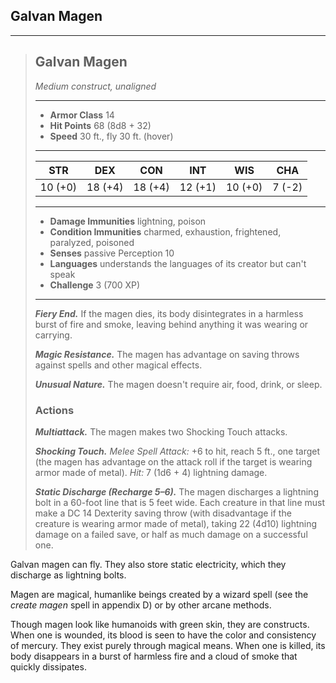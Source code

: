 ## Galvan Magen
___
>## Galvan Magen
>*Medium construct, unaligned*
>___
>- **Armor Class** 14
>- **Hit Points** 68 (8d8 + 32)
>- **Speed** 30 ft., fly 30 ft. (hover)
>___
>|STR|DEX|CON|INT|WIS|CHA|
>|:---:|:---:|:---:|:---:|:---:|:---:|
>|10 (+0)|18 (+4)|18 (+4)|12 (+1)|10 (+0)|7 (-2)|
>___
>- **Damage Immunities** lightning, poison
>- **Condition Immunities** charmed, exhaustion, frightened, paralyzed, poisoned
>- **Senses** passive Perception 10
>- **Languages** understands the languages of its creator but can't speak
>- **Challenge** 3 (700 XP)
>___
>***Fiery End.*** If the magen dies, its body disintegrates in a harmless burst of fire and smoke, leaving behind anything it was wearing or carrying.  
>
>***Magic Resistance.*** The magen has advantage on saving throws against spells and other magical effects.  
>
>***Unusual Nature.*** The magen doesn't require air, food, drink, or sleep.  
>
>### Actions
>***Multiattack.*** The magen makes two Shocking Touch attacks.  
>
>***Shocking Touch.*** *Melee Spell Attack:* +6 to hit, reach 5 ft., one target (the magen has advantage on the attack roll if the target is wearing armor made of metal). *Hit:* 7 (1d6 + 4) lightning damage.  
>
>***Static Discharge (Recharge 5–6).*** The magen discharges a lightning bolt in a 60-foot line that is 5 feet wide. Each creature in that line must make a DC 14 Dexterity saving throw (with disadvantage if the creature is wearing armor made of metal), taking 22 (4d10) lightning damage on a failed save, or half as much damage on a successful one.

Galvan magen can fly. They also store static electricity, which they discharge as lightning bolts.

Magen are magical, humanlike beings created by a wizard spell (see the *create magen* spell in appendix D) or by other arcane methods.

Though magen look like humanoids with green skin, they are constructs. When one is wounded, its blood is seen to have the color and consistency of mercury. They exist purely through magical means. When one is killed, its body disappears in a burst of harmless fire and a cloud of smoke that quickly dissipates.